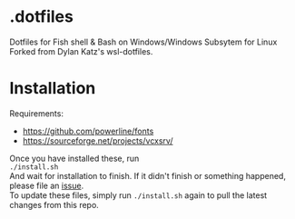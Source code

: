 # .dotfiles
Dotfiles for Fish shell & Bash on Windows/Windows Subsytem for Linux
Forked from Dylan Katz's wsl-dotfiles.

# Installation
Requirements: 
* https://github.com/powerline/fonts
* https://sourceforge.net/projects/vcxsrv/

Once you have installed these, run  
`./install.sh`  
And wait for installation to finish. If it didn't finish or something happened, please file an [issue](https://github.com/Plazmaz/wsl-dotfiles/issues).  
To update these files, simply run `./install.sh` again to pull the latest changes from this repo.
